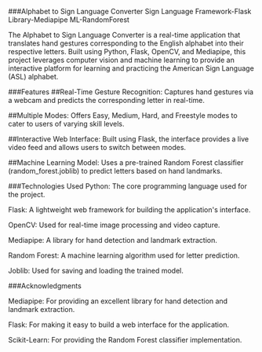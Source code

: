 ###Alphabet to Sign Language Converter
Sign Language Framework-Flask Library-Mediapipe ML-RandomForest

The Alphabet to Sign Language Converter is a real-time application that translates hand gestures corresponding to the English alphabet into their respective letters. Built using Python, Flask, OpenCV, and Mediapipe, this project leverages computer vision and machine learning to provide an interactive platform for learning and practicing the American Sign Language (ASL) alphabet.

###Features
##Real-Time Gesture Recognition: 
Captures hand gestures via a webcam and predicts the corresponding letter in real-time.

##Multiple Modes: 
Offers Easy, Medium, Hard, and Freestyle modes to cater to users of varying skill levels.

##Interactive Web Interface: 
Built using Flask, the interface provides a live video feed and allows users to switch between modes.

##Machine Learning Model: 
Uses a pre-trained Random Forest classifier (random_forest.joblib) to predict letters based on hand landmarks.

###Technologies Used
Python: The core programming language used for the project.

Flask: A lightweight web framework for building the application's interface.

OpenCV: Used for real-time image processing and video capture.

Mediapipe: A library for hand detection and landmark extraction.

Random Forest: A machine learning algorithm used for letter prediction.

Joblib: Used for saving and loading the trained model.

###Acknowledgments

Mediapipe: For providing an excellent library for hand detection and landmark extraction.

Flask: For making it easy to build a web interface for the application.

Scikit-Learn: For providing the Random Forest classifier implementation.

